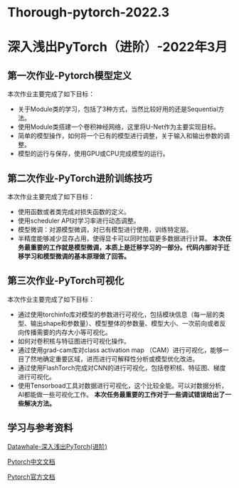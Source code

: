 # Thorough-pytorch-2022.3 
# 深入浅出PyTorch（进阶）-2022年3月

## 第一次作业-Pytorch模型定义
本次作业主要完成了如下目标：
 - 关于Module类的学习，包括了3种方式，当然比较好用的还是Sequential方法。
 - 使用Module类搭建一个卷积神经网络，这里将U-Net作为主要实现目标。
 - 简单的模型操作，如何将一个已有的模型进行调整，关于输入和输出参数的调整。
 - 模型的运行与保存，使用GPU或CPU完成模型的运行。

## 第二次作业-PyTorch进阶训练技巧
本次作业主要完成了如下目标：
 - 使用函数或者类完成对损失函数的定义。
 - 使用scheduler API对学习率进行动态调整。
 - 模型微调：对源模型微调，对已有模型进行使用，训练特定层。
 - 半精度能够减少显存占用，使得显卡可以同时加载更多数据进行计算。
**本次任务最重要的工作就是模型微调，本质上是迁移学习的一部分。代码内部对于迁移学习和模型微调的基本原理做了回答。**

## 第三次作业-PyTorch可视化
本次作业主要完成了如下目标：
 - 通过使用torchinfo库对模型的参数进行可视化，包括模块信息（每一层的类型、输出shape和参数量）、模型整体的参数量、模型大小、一次前向或者反向传播需要的内存大小等可视化。
 - 如何对卷积核与特征图进行可视化操作。
 - 通过使用grad-cam库对class activation map （CAM）进行可视化，能够一目了然地确定重要区域，进而进行可解释性分析或模型优化改进。
 - 通过使用FlashTorch完成对CNN的进行可视化，包括卷积核、特征图、梯度进行可视化。
 - 使用Tensorboad工具对数据进行可视化，这个比较全能。可以对数据分析，AI都能做一些可视化工作。
**本次任务最重要的工作对于一些调试错误给出了一些解决方法。**

## 学习与参考资料
[Datawhale-深入浅出PyTorch(进阶)](https://github.com/datawhalechina/thorough-pytorch)

[Pytorch中文文档](https://www.pytorchtutorial.com)

[Pytorch官方文档](https://pytorch.org/docs/stable/index.html)
